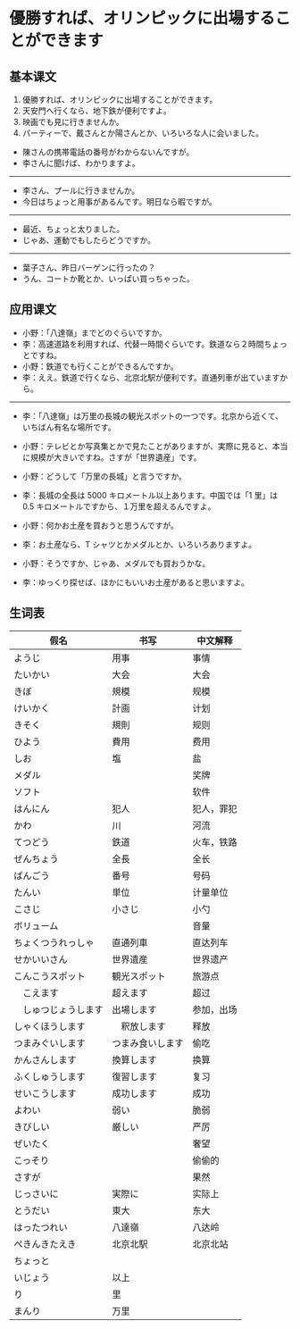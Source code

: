 # 優勝すれば、オリンピックに出場することができます

## 基本课文

1. 優勝すれば、オリンピックに出場することができます。
2. 天安門へ行くなら、地下鉄が便利ですよ。
3. 映画でも見に行きませんか。
4. パーティーで、戴さんとか陽さんとか、いろいろな人に会いました。

- 陳さんの携帯電話の番号がわからないんですが。
- 李さんに聞けば、わかりますよ。

---

- 李さん、プールに行きませんか。
- 今日はちょっと用事があるんです。明日なら暇ですが。

---

- 最近、ちょっと太りました。
- じゃあ、運動でもしたらどうですか。

---

- 葉子さん、昨日バーゲンに行ったの？
- うん、コートか靴とか、いっぱい買っちゃった。

## 应用课文

- 小野：「八達嶺」までどのぐらいですか。
- 李：高速道路を利用すれば、代替一時間ぐらいです。鉄道なら２時間ちょっとですね。
- 小野：鉄道でも行くことができるんですか。
- 李：ええ。鉄道で行くなら、北京北駅が便利です。直通列車が出ていますから。

---

- 李：「八達嶺」は万里の長城の観光スポットの一つです。北京から近くて、いちばん有名な場所です。
- 小野：テレビとか写真集とかで見たことがありますが、実際に見ると、本当に規模が大きいですね。さすが「世界遺産」です。

- 小野：どうして「万里の長城」と言うですか。
- 李：長城の全長は 5000 キロメートル以上あります。中国では「1 里」は 0.5 キロメートルですから、１万里を超えるんですよ。

- 小野：何かお土産を買おうと思うんですが。
- 李：お土産なら、T シャツとかメダルとか、いろいろありますよ。
- 小野：そうですか、じゃあ、メダルでも買おうかな。
- 李：ゆっくり探せば、ほかにもいいお土産があると思いますよ。

## 生词表

| 假名                 | 书写             | 中文解释   |
| -------------------- | ---------------- | ---------- |
| ようじ               | 用事             | 事情       |
| たいかい             | 大会             | 大会       |
| きぼ                 | 規模             | 规模       |
| けいかく             | 計画             | 计划       |
| きそく               | 規則             | 规则       |
| ひよう               | 費用             | 费用       |
| しお                 | 塩               | 盐         |
| メダル               |                  | 奖牌       |
| ソフト               |                  | 软件       |
| はんにん             | 犯人             | 犯人，罪犯 |
| かわ                 | 川               | 河流       |
| てつどう             | 鉄道             | 火车，铁路 |
| ぜんちょう           | 全長             | 全长       |
| ばんごう             | 番号             | 号码       |
| たんい               | 単位             | 计量单位   |
| こさじ               | 小さじ           | 小勺       |
| ボリューム           |                  | 音量       |
| ちょくつうれっしゃ   | 直通列車         | 直达列车   |
| せかいいさん         | 世界遺産         | 世界遗产   |
| こんこうスポット     | 観光スポット     | 旅游点     |
| 　こえます           | 超えます         | 超过       |
| 　しゅつじょうします | 出場します       | 参加，出场 |
| しゃくほうします     | 　釈放します     | 释放       |
| つまみぐいします     | つまみ食いします | 偷吃       |
| かんさんします       | 換算します       | 换算       |
| ふくしゅうします     | 復習します       | 复习       |
| せいこうします       | 成功します       | 成功       |
| よわい               | 弱い             | 脆弱       |
| きびしい             | 厳しい           | 严厉       |
| ぜいたく             |                  | 奢望       |
| こっそり             |                  | 偷偷的     |
| さすが               |                  | 果然       |
| じっさいに           | 実際に           | 实际上     |
| とうだい             | 東大             | 东大       |
| はったつれい         | 八達嶺           | 八达岭     |
| ぺきんきたえき       | 北京北駅         | 北京北站   |
| ちょっと             |                  |            |
| いじょう             | 以上             |            |
| り                   | 里               |            |
| まんり               | 万里             |            |
